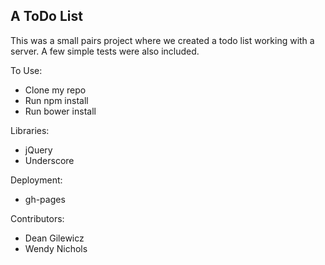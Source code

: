 ## A ToDo List

This was a small pairs project where we created a todo list working with a server. A few simple tests were also included.


To Use:

* Clone my repo
* Run npm install
* Run bower install


Libraries:

* jQuery
* Underscore


Deployment:

* gh-pages


Contributors:

* Dean Gilewicz
* Wendy Nichols
